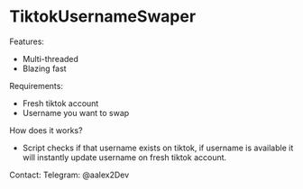 # TiktokUsernameSwaper

Features:
- Multi-threaded
- Blazing fast

Requirements:
- Fresh tiktok account
- Username you want to swap

How does it works?
- Script checks if that username exists on tiktok, if username is available it will instantly update username on fresh tiktok account.

Contact:
Telegram: @aalex2Dev
